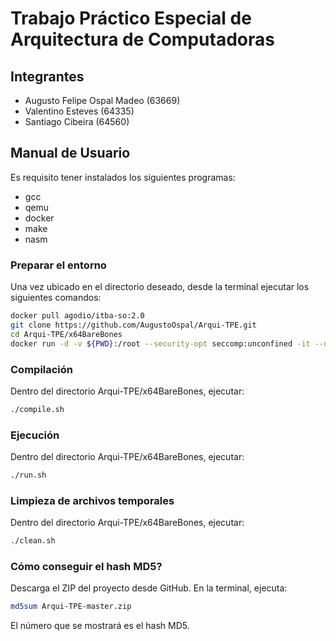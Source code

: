 # Trabajo Práctico Especial de Arquitectura de Computadoras

## Integrantes
* Augusto Felipe Ospal Madeo (63669)
* Valentino Esteves (64335)
* Santiago Cibeira (64560)

## Manual de Usuario
Es requisito tener instalados los siguientes programas:
* gcc
* qemu
* docker
* make
* nasm

### Preparar el entorno
Una vez ubicado en el directorio deseado, desde la terminal ejecutar los siguientes comandos:

```bash
docker pull agodio/itba-so:2.0
git clone https://github.com/AugustoOspal/Arqui-TPE.git
cd Arqui-TPE/x64BareBones
docker run -d -v ${PWD}:/root --security-opt seccomp:unconfined -it --name TPE agodio/itba-so:2.0
```

### Compilación
Dentro del directorio Arqui-TPE/x64BareBones, ejecutar:
```bash
./compile.sh
```

### Ejecución
Dentro del directorio Arqui-TPE/x64BareBones, ejecutar:
```bash
./run.sh
```

### Limpieza de archivos temporales
Dentro del directorio Arqui-TPE/x64BareBones, ejecutar:
```bash
./clean.sh
```

### Cómo conseguir el hash MD5?

Descarga el ZIP del proyecto desde GitHub. En la terminal, ejecuta:

```bash
md5sum Arqui-TPE-master.zip
```

El número que se mostrará es el hash MD5.